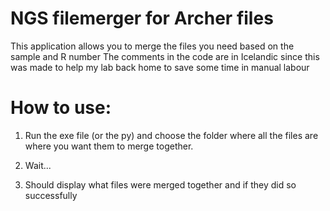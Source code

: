 # NGS filemerger for Archer files

This application allows you to merge the files you need based on the sample and R number 
The comments in the code are in Icelandic since this was made to help my lab back home to save some time in manual labour 


# How to use: 


1. Run the exe file (or the py) and choose the folder where all the files are where you want them to merge together.

2. Wait...

3. Should display what files were merged together and if they did so successfully
